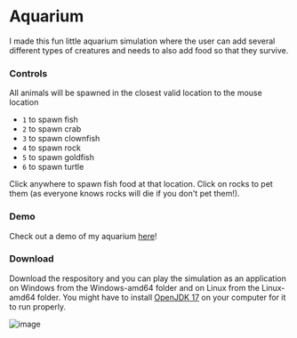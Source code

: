 # Aquarium
I made this fun little aquarium simulation where the user can add several different types of creatures and needs to also add food so that they survive.
### Controls
All animals will be spawned in the closest valid location to the mouse location
- `1` to spawn fish
- `2` to spawn crab
- `3` to spawn clownfish
- `4` to spawn rock
- `5` to spawn goldfish
- `6` to spawn turtle

Click anywhere to spawn fish food at that location. Click on rocks to pet them (as everyone knows rocks will die if you don't pet them!).

### Demo
Check out a demo of my aquarium [here](https://youtu.be/H5wiuBLjrWM)!

### Download
Download the respository and you can play the simulation as an application on Windows from the Windows-amd64 folder and on Linux from the Linux-amd64 folder. You might have to install [OpenJDK 17](https://adoptium.net/) on your computer for it to run properly.

![image](https://github.com/user-attachments/assets/2f6a3908-e778-40a6-98a2-dcee7dcf22f2)
